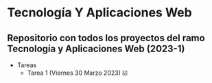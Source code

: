 # Tecnología Y Aplicaciones Web

## Repositorio con todos los proyectos del ramo Tecnología y Aplicaciones Web (2023-1)

* Tareas
  + Tarea 1 (Viernes 30 Marzo 2023) :ballot_box_with_check:
